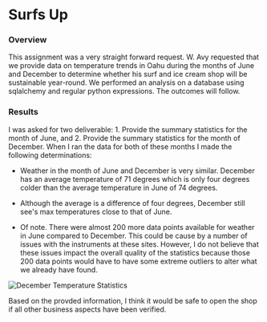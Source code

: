 # Surfs Up

### Overview

This assignment was a very straight forward request.  W. Avy requested that we provide data on temperature trends in Oahu during the months of June and December to determine whether his surf and ice cream shop will be sustainable year-round.  We performed an analysis on a database using sqlalchemy and regular python expressions.  The outcomes will follow.

### Results

I was asked for two deliverable: 1. Provide the summary statistics for the month of June, and 2. Provide the summary statistics for the month of December.  When I ran the data for both of these months I made the following determinations:

  - Weather in the month of June and December is very similar. December has an average temperature of 71 degrees which is only four degrees colder than the average         temperature in June of 74 degrees.
  
  - Although the average is a difference of four degrees, December still see's max temperatures close to that of June.
  
  - Of note.  There were almost 200 more data points available for weather in June compared to December.  This could be cause by a number of issues with the               instruments at these sites.  However, I do not believe that these issues impact the overall quality of the statistics because those 200 data points would have to       have some extreme outliers to alter what we already have found.

![December Temperature Statistics](/DecTemp_Statistics.png)

Based on the provded information, I think it would be safe to open the shop if all other business aspects have been verified.
